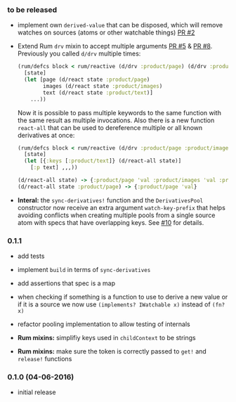 ### to be released


- implement own `derived-value` that can be disposed, which will remove watches on sources (atoms or other watchable things) [PR #2](https://github.com/martinklepsch/derivatives/pull/2)
- Extend Rum `drv` mixin to accept multiple arguments [PR #5](https://github.com/martinklepsch/derivatives/pull/5) & [PR #8](https://github.com/martinklepsch/derivatives/pull/8).
  Previously you called `d/drv` multiple times:

    ```clojure
    (rum/defcs block < rum/reactive (d/drv :product/page) (d/drv :product/images) (d/drv :product/text) 
      [state]
      (let [page (d/react state :product/page)
            images (d/react state :product/images)
            text (d/react state :product/text)] 
        ...))
    ```

  Now it is possible to pass multiple keywords to the same function
  with the same result as multiple invocations. Also there is a new
  function `react-all` that can be used to dereference multiple or all
  known derivatives at once:

    ```clojure
    (rum/defcs block < rum/reactive (d/drv :product/page :product/images :product/text)
      [state]
      (let [{:keys [:product/text]} (d/react-all state)]
        [:p text] ,,,))
    ```

    ```clojure
    (d/react-all state) -> {:product/page 'val :product/images 'val :product/text 'val}
    (d/react-all state :product/page) -> {:product/page 'val}
    ```

- **Interal:** the `sync-derivatives!` function and the
  `DerivativesPool` constructor now receive an extra argument
  `watch-key-prefix` that helps avoiding conflicts when creating
  multiple pools from a single source atom with specs that have
  overlapping keys. See
  [#10](https://github.com/martinklepsch/derivatives/issues/10) for
  details.

### 0.1.1

- add tests
- implement `build` in terms of `sync-derivatives`
- add assertions that spec is a map
- when checking if something is a function to use to derive a new
  value or if it is a source we now use `(implements? IWatchable x)`
  instead of `(fn? x)`
- refactor pooling implementation to allow testing of internals

- **Rum mixins:** simplifiy keys used in `childContext` to be strings
- **Rum mixins:** make sure the token is correctly passed to `get!` and `release!` functions

### 0.1.0 (04-06-2016)

- initial release